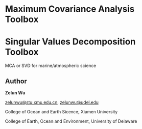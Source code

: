 # Maximum Covariance Analysis Toolbox
# Singular Values Decomposition Toolbox

 MCA or SVD for marine/atmospheric science

## Author

**Zelun Wu**

zelunwu@stu.xmu.edu.cn, zelunwu@udel.edu

College of Ocean and Earth Sicence, Xiamen University

College of Earth, Ocean and Environment, University of Delaware

